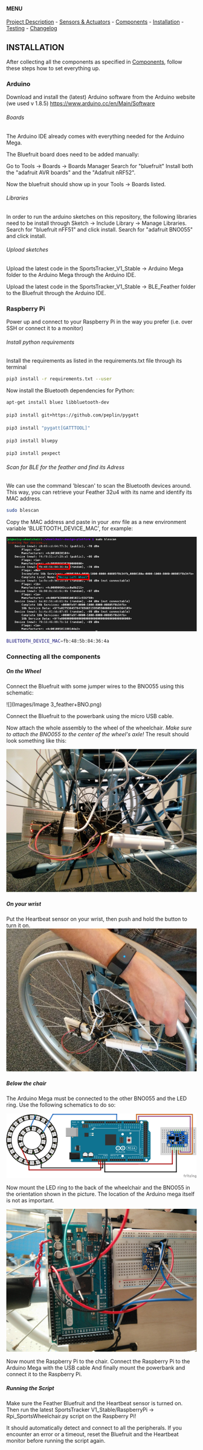 #### MENU

[Project Description](README.md) - [Sensors & Actuators](SENSORS_ACTUATORS.md) - [Components](COMPONENTS.md) - [Installation](INSTALLATION.md) - [Testing](TESTING.md) -  [Changelog](CHANGELOG.md)

## INSTALLATION

 After collecting all the components as specified in [Components](COMPONENTS.md), follow these steps how to set everything up.

### Arduino

Download and install the (latest) Arduino software from the Arduino website (we used v 1.8.5) https://www.arduino.cc/en/Main/Software


###### Boards
The Arduino IDE already comes with everything needed for the Arduino Mega.

The Bluefruit board does need to be added manually:

Go to Tools -> Boards -> Boards Manager
Search for "bluefruit"
Install both the "adafruit AVR boards" and the "Adafruit nRF52".

Now the bluefruit should show up in your Tools -> Boards listed.

###### Libraries
In order to run the arduino sketches on this repository, the following libraries need to be install through Sketch -> Include Library -> Manage Libraries.
Search for "bluefruit nFF51" and click install.
Search for "adafruit BNO055" and click install.

###### Upload sketches
Upload the latest code in the SportsTracker_V1_Stable -> Arduino Mega folder to the Arduino Mega through the Arduino IDE.

Upload the latest code in the SportsTracker_V1_Stable -> BLE_Feather folder to the Bluefruit through the Arduino IDE.


### Raspberry Pi

Power up and connect to your Raspberry Pi in the way you prefer (i.e. over SSH or connect it to a monitor)

###### Install python requirements
Install the requirements as listed in the requirements.txt file through its terminal

```bash
pip3 install -r requirements.txt --user
```

Now install the Bluetooth dependencies for Python:

```bash
apt-get install bluez libbluetooth-dev

pip3 install git+https://github.com/peplin/pygatt

pip3 install "pygatt[GATTTOOL]"

pip3 install bluepy

pip3 install pexpect
```

###### Scan for BLE for the feather and find its Adress

We can use the command 'blescan' to scan the Bluetooth devices around. This way,
you can retrieve your Feather 32u4 with its name and identify its MAC address.

```bash
sudo blescan
```

Copy the MAC address and paste in your .env file as a new environment variable
'BLUETOOTH_DEVICE_MAC', for example:

![blescan](Archive/Course_resources/docs/workshops/images/ws2_blescan.png)

```bash
BLUETOOTH_DEVICE_MAC=fb:48:5b:84:36:4a
```





### Connecting all the components

##### On the Wheel
Connect the Bluefruit with some jumper wires to the BNO055 using this schematic:

![](Images/Image 3_feather+BNO.png)

Connect the Bluefruit to the powerbank using the micro USB cable.

Now attach the whole assembly to the wheel of the wheelchair.
_Make sure to attach the BNO055 to the center of the wheel's axle!_
The result should look something like this:

![](Images/Photos/IMG_20190405_152401.jpg)

##### On your wrist

Put the Heartbeat sensor on your wrist, then push and hold the button to turn it on.
![](Images/Photos/IMG_20190405_153005.jpg)


##### Below the chair

The Arduino Mega must be connected to the other BNO055 and the LED ring. Use the following schematics to do so:

![](Images/ArduinoMega.png)




Now mount the LED ring to the back of the wheelchair and the BNO055 in the orientation shown in the picture. The location of the Arduino mega itself is not as important.

![](Images/Photos/IMG_20190408_144836.jpg)





Now mount the Raspberry Pi to the chair.
Connect the Raspberry Pi to the Arduino Mega with the USB cable
And finally mount the powerbank and connect it to the Raspberry Pi.

##### Running the Script
Make sure the Feather Bluefruit and the Heartbeat sensor is turned on.
Then run the latest SportsTracker V1_Stable/RaspberryPi -> Rpi_SportsWheelchair.py  script on the Raspberry Pi!

It should automatically detect and connect to all the peripherals. If you encounter an error or a timeout, reset the Bluefruit and the Heartbeat monitor before running the script again.
